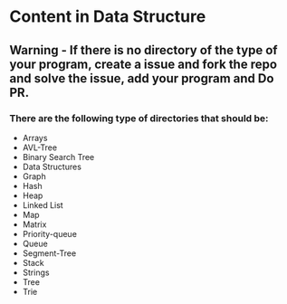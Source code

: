 # Content in Data Structure 

## Warning - If there is no directory of the type of your program, create a issue and fork the repo and solve the issue, add your program and Do PR.

### There are the following type of directories that should be:

- Arrays
- AVL-Tree
- Binary Search Tree
- Data Structures
- Graph
- Hash
- Heap
- Linked List
- Map
- Matrix
- Priority-queue
- Queue
- Segment-Tree
- Stack
- Strings
- Tree
- Trie